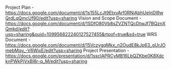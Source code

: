 Project Plan              -   https://docs.google.com/document/d/1s155LcJt9EtxvArf0RNjAbhUelnDl9wQrdLqQmcUf90/edit?usp=sharing
Vision and Scope Document -   https://docs.google.com/document/d/1SDfO80Vb8sZVZNTQcDtwJf7BQznXQmkd/edit?usp=sharing&ouid=109956822240127527455&rtpof=true&sd=true 
WRS Document              -   https://docs.google.com/document/d/15VczygqMkx_n2OudE8kJp63_gUrJOmebMqv_-V6WixE/edit?usp=sharing 
Project Presentation      -   https://docs.google.com/presentation/d/1sscIAPRCyMB16LbQZKbe0K8XdcknPWkPjVxBI8r-q_M/edit?usp=sharing

